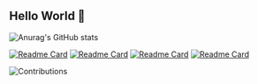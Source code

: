 ## Hello World 👋

![Anurag's GitHub stats](https://github-readme-stats.vercel.app/api?username=talfaza&show_icons=true&theme=vue&include_all_commits=true)

[![Readme Card](https://github-readme-stats.vercel.app/api/pin/?username=talfaza&repo=dotfiles)](https://github.com/talfaza/dotfiles)
[![Readme Card](https://github-readme-stats.vercel.app/api/pin/?username=talfaza&repo=Face-Smart)](https://github.com/talfaza/Face-Smart)
[![Readme Card](https://github-readme-stats.vercel.app/api/pin/?username=talfaza&repo=portfolio)](https://github.com/talfaza/portfolio)
[![Readme Card](https://github-readme-stats.vercel.app/api/pin/?username=talfaza&repo=inventory_management_v2)](https://github.com/Talfaza/inventory_management_v2)

![Contributions](https://raw.githubusercontent.com/nilfalse/nilfalse/master/contributions.gif)


